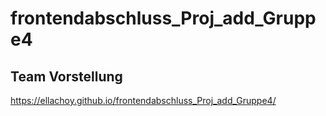 # frontendabschluss_Proj_add_Gruppe4
## Team Vorstellung


https://ellachoy.github.io/frontendabschluss_Proj_add_Gruppe4/
